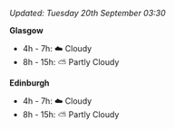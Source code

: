 *Updated: Tuesday 20th September 03:30*

**Glasgow**

* 4h - 7h: :cloud: Cloudy
* 8h - 15h: :partly_sunny: Partly Cloudy

**Edinburgh**

* 4h - 7h: :cloud: Cloudy
* 8h - 15h: :partly_sunny: Partly Cloudy
